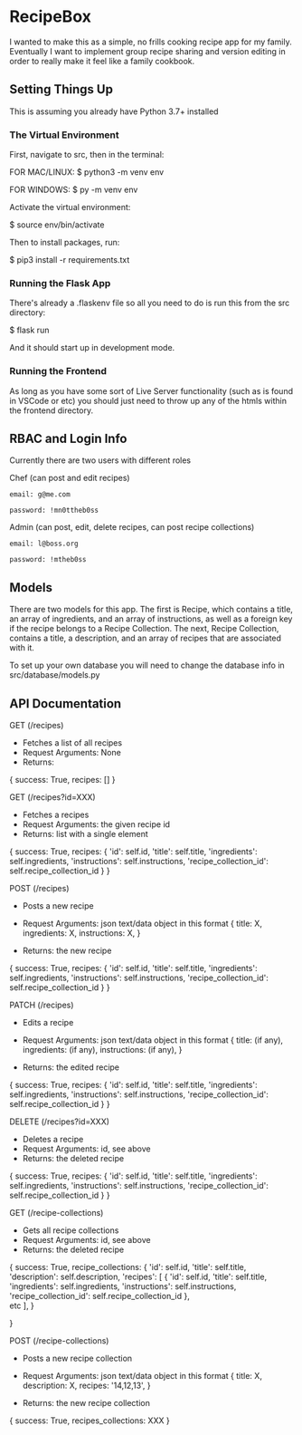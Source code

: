 # RecipeBox

I wanted to make this as a simple, no frills cooking recipe app for my family. Eventually I want to implement group recipe sharing and version editing in order to really make it feel like a family cookbook.

## Setting Things Up

This is assuming you already have Python 3.7+ installed

### The Virtual Environment

First, navigate to src, then in the terminal:

FOR MAC/LINUX:
$ python3 -m venv env

FOR WINDOWS:
$ py -m venv env


Activate the virtual environment:

$ source env/bin/activate


Then to install packages, run:

$ pip3 install -r requirements.txt


### Running the Flask App

There's already a .flaskenv file so all you need to do is run this from the src directory:

$ flask run

And it should start up in development mode.


### Running the Frontend

As long as you have some sort of Live Server functionality (such as is found in VSCode or etc) you should just need to throw up any of the htmls within the frontend directory.


## RBAC and Login Info

Currently there are two users with different roles

Chef (can post and edit recipes)

    email: g@me.com

    password: !mn0ttheb0ss


Admin (can post, edit, delete recipes, can post recipe collections)

    email: l@boss.org

    password: !mtheb0ss


## Models

There are two models for this app. The first is Recipe, which contains a title, an array of ingredients, and an array of instructions, as well as a foreign key if the recipe belongs to a Recipe Collection. The next, Recipe Collection, contains a title, a description, and an array of recipes that are associated with it.

To set up your own database you will need to change the database info in src/database/models.py

## API Documentation

GET (/recipes)
- Fetches a list of all recipes
- Request Arguments: None
- Returns: 

{
    success: True,
    recipes: []
}


GET (/recipes?id=XXX)
- Fetches a recipes
- Request Arguments: the given recipe id
- Returns: list with a single element

{
    success: True,
    recipes: {
            'id': self.id,
            'title': self.title,
            'ingredients': self.ingredients,
            'instructions': self.instructions,
            'recipe_collection_id': self.recipe_collection_id
        }
}

POST (/recipes)
- Posts a new recipe
- Request Arguments: json text/data object in this format
{
    title: X,
    ingredients: X,
    instructions: X,
}       

- Returns: the new recipe

{
    success: True,
    recipes: {
            'id': self.id,
            'title': self.title,
            'ingredients': self.ingredients,
            'instructions': self.instructions,
            'recipe_collection_id': self.recipe_collection_id
        }
}

PATCH (/recipes)
- Edits a recipe
- Request Arguments: json text/data object in this format
{
    title: (if any),
    ingredients: (if any),
    instructions: (if any),
}       

- Returns: the edited recipe

{
    success: True,
    recipes: {
            'id': self.id,
            'title': self.title,
            'ingredients': self.ingredients,
            'instructions': self.instructions,
            'recipe_collection_id': self.recipe_collection_id
        }
}

DELETE (/recipes?id=XXX)
- Deletes a recipe
- Request Arguments: id, see above
- Returns: the deleted recipe

{
    success: True,
    recipes: {
            'id': self.id,
            'title': self.title,
            'ingredients': self.ingredients,
            'instructions': self.instructions,
            'recipe_collection_id': self.recipe_collection_id
        }
}


GET (/recipe-collections)
- Gets all recipe collections
- Request Arguments: id, see above
- Returns: the deleted recipe

{
    success: True,
    recipe_collections: {
            'id': self.id,
            'title': self.title,
            'description': self.description,
            'recipes': [
                {
                'id': self.id,
                'title': self.title,
                'ingredients': self.ingredients,
                'instructions': self.instructions,
                'recipe_collection_id': self.recipe_collection_id
                },  
            etc
            ],
    }

}


POST (/recipe-collections)
- Posts a new recipe collection
- Request Arguments: json text/data object in this format
{
    title: X,
    description: X,
    recipes: '14,12,13',
}       

- Returns: the new recipe collection

{
    success: True,
    recipes_collections: XXX
}